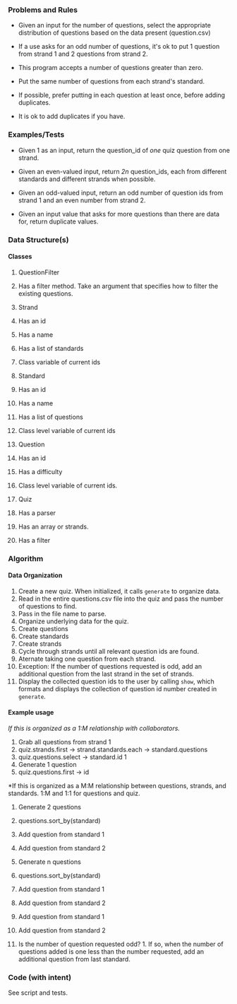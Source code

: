 ### Problems and Rules

- Given an input for the number of questions, select the appropriate distribution
of questions based on the data present (question.csv)

- If a use asks for an odd number of questions, it's ok to put 1 question from
strand 1 and 2 questions from strand 2.

- This program accepts a number of questions greater than zero.

- Put the same number of questions from each strand's standard.

- If possible, prefer putting in each question at least once, before adding duplicates.

- It is ok to add duplicates if you have.

### Examples/Tests

- Given 1 as an input, return the question_id of *one* quiz question from one strand.

- Given an even-valued input, return *2n* question_ids, each from different standards and different
strands when possible.

- Given an odd-valued input, return an odd number of question ids from strand 1 and an even number from
strand 2.

- Given an input value that asks for more questions than there are data for, return duplicate values.


### Data Structure(s)

#### Classes

1. QuestionFilter
  1. Has a filter method. Take an argument that specifies how to filter the existing questions.

2. Strand
  1. Has an id
  2. Has a name
  3. Has a list of standards
  4. Class variable of current ids

3. Standard
  1. Has an id
  2. Has a name
  3. Has a list of questions
  4. Class level variable of current ids

4. Question
  1. Has an id
  2. Has a difficulty 
  3. Class level variable of current ids.

5. Quiz
  1. Has a parser
  2. Has an array or strands.
  3. Has a filter

### Algorithm

#### Data Organization

1. Create a new quiz. When initialized, it calls `generate` to organize data. 
2. Read in the entire questions.csv file into the quiz and pass the number of questions to find.
  1. Pass in the file name to parse.
3. Organize underlying data for the quiz.
  1. Create questions
  2. Create standards
  3. Create strands
4. Cycle through strands until all relevant question ids are found. 
  1. Aternate taking one question from each strand.
  2. Exception: If the number of questions requested is odd, add an additional
  question from the last strand in the set of strands.
5. Display the collected question ids to the user by calling `show`, which formats
and displays the collection of question id number created in `generate`.

#### Example usage

*If this is organized as a 1:M relationship with collaborators.*

1. Grab all questions from strand 1
  1. quiz.strands.first -> strand.standards.each -> standard.questions
  2. quiz.questions.select -> standard.id 1
2. Generate 1 question
  1. quiz.questions.first -> id

*If this is organized as a M:M relationship between questions, strands,
and standards. 1:M and 1:1 for questions and quiz.

1. Generate 2 questions
  1. questions.sort_by(standard)
  2. Add question from standard 1
  2. Add question from standard 2

2. Generate n questions
  1. questions.sort_by(standard)
  2. Add question from standard 1
  3. Add question from standard 2 
  4. Add question from standard 1
  5. Add question from standard 2
  6. Is the number of question requested odd?
    1. If so, when the number of questions added is one less than the number
    requested, add an additional question from last standard.

### Code (with intent)

See script and tests.
